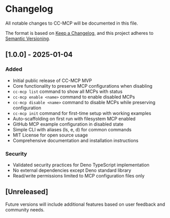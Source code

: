 # Changelog

All notable changes to CC-MCP will be documented in this file.

The format is based on [Keep a Changelog](https://keepachangelog.com/en/1.0.0/),
and this project adheres to [Semantic Versioning](https://semver.org/spec/v2.0.0.html).

## [1.0.0] - 2025-01-04

### Added
- Initial public release of CC-MCP MVP
- Core functionality to preserve MCP configurations when disabling
- `cc-mcp list` command to show all MCPs with status
- `cc-mcp enable <name>` command to enable disabled MCPs
- `cc-mcp disable <name>` command to disable MCPs while preserving configuration
- `cc-mcp init` command for first-time setup with working examples
- Auto-scaffolding on first run with filesystem MCP enabled
- GitHub MCP example configuration in disabled state
- Simple CLI with aliases (ls, e, d) for common commands
- MIT License for open source usage
- Comprehensive documentation and installation instructions

### Security
- Validated security practices for Deno TypeScript implementation
- No external dependencies except Deno standard library
- Read/write permissions limited to MCP configuration files only

## [Unreleased]

Future versions will include additional features based on user feedback and community needs.